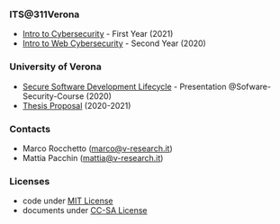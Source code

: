 ### ITS@311Verona
- [Intro to Cybersecurity](./first_year_2020) - First Year (2021)
- [Intro to Web Cybersecurity](./second_year_2020) - Second Year (2020)

### University of Verona
- [Secure Software Development Lifecycle](./univr/lecture_univr_10Nov2020.pdf) - Presentation @Sofware-Security-Course (2020)
- [Thesis Proposal](./univr/v-research_thesis-univr2020.pdf) (2020-2021)

### Contacts
- Marco Rocchetto (marco@v-research.it)
- Mattia Pacchin (mattia@v-research.it)

### Licenses
- code under [MIT License](./LICENSE-code)
- documents under [CC-SA License](./LICENSE-docs)
